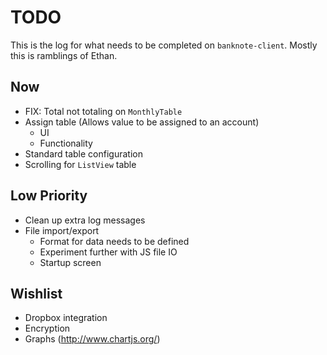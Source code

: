 # TODO

This is the log for what needs to be completed on `banknote-client`. Mostly this is ramblings of Ethan.


## Now

  * FIX: Total not totaling on `MonthlyTable`
  * Assign table (Allows value to be assigned to an account)
    * UI
    * Functionality
  * Standard table configuration
  * Scrolling for `ListView` table

## Low Priority

  * Clean up extra log messages
  * File import/export
    * Format for data needs to be defined
    * Experiment further with JS file IO
    * Startup screen

## Wishlist

  * Dropbox integration
  * Encryption
  * Graphs (http://www.chartjs.org/)
